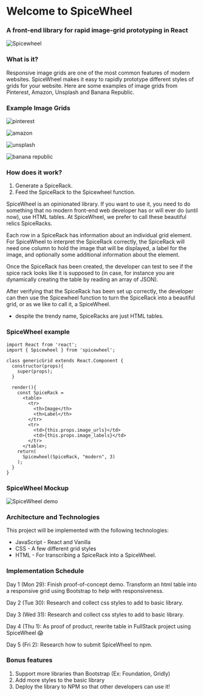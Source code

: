 # Welcome to SpiceWheel
### A front-end library for rapid image-grid prototyping in React
![Spicewheel](https://res.cloudinary.com/heab4q3lg/image/upload/h_600/v1496022931/spicewheel.jpg)

### What is it?

Responsive image grids are one of the most common features of modern websites. SpiceWheel makes it easy to rapidly prototype different styles of grids for your website. Here are some examples of image grids from Pinterest, Amazon, Unsplash and Banana Republic.

### Example Image Grids


![pinterest](https://res.cloudinary.com/heab4q3lg/image/upload/h_400/v1496024168/pinterest.png)


![amazon](https://res.cloudinary.com/heab4q3lg/image/upload/h_400/v1496024164/amazon.png)


![unsplash](https://res.cloudinary.com/heab4q3lg/image/upload/h_400/v1496024167/unsplash.png)


![banana republic](https://res.cloudinary.com/heab4q3lg/image/upload/h_400/v1496024167/br.png)

### How does it work?

1. Generate a SpiceRack.
2. Feed the SpiceRack to the Spicewheel function.

SpiceWheel is an opinionated library. If you want to use it, you need to do something that no modern front-end web developer has or will ever do (until now), use HTML tables. At SpiceWheel, we prefer to call these beautiful relics SpiceRacks.

Each row in a SpiceRack has information about an individual grid element. For SpiceWheel to interpret the SpiceRack correctly, the SpiceRack will need one column to hold the image that will be displayed, a label for the image, and optionally some additional information about the element.

Once the SpiceRack has been created, the developer can test to see if the spice rack looks like it is supposed to (in case, for instance you are dynamically creating the table by reading an array of JSON).

After verifying that the SpiceRack has been set up correctly, the developer can then use the Spicewheel function to turn the SpiceRack into a beautiful grid, or as we like to call it, a SpiceWheel.

* despite the trendy name, SpiceRacks are just HTML tables.

### SpiceWheel example

```
import React from 'react';
import { Spicewheel } from 'spicewheel';

class genericGrid extends React.Component {
  constructor(props){
    super(props);
  }

  render(){
    const SpiceRack =
      <table>
        <tr>
          <th>Image</th>
          <th>Label</th>
        </tr>
        <tr>
          <td>{this.props.image_urls}</td>
          <td>{this.props.image_labels}</td>
        </tr>
      </table>;
    return(
      Spicewheel(SpiceRack, "modern", 3)
    );
  }
}

```

### SpiceWheel Mockup
![SpiceWheel demo](https://res.cloudinary.com/heab4q3lg/image/upload/v1496033313/SpiceWheeldemo.png)

### Architecture and Technologies

This project will be implemented with the following technologies:
* JavaScript - React and Vanilla
* CSS - A few different grid styles
* HTML - For transcribing a SpiceRack into a SpiceWheel.

### Implementation Schedule

Day 1 (Mon 29): Finish proof-of-concept demo. Transform an html table into a responsive grid using Bootstrap to help with responsiveness.

Day 2 (Tue 30): Research and collect css styles to add to basic library.

Day 3 (Wed 31): Research and collect css styles to add to basic library.

Day 4 (Thu 1): As proof of product, rewrite table in FullStack project using SpiceWheel 😱

Day 5 (Fri 2): Research how to submit SpiceWheel to npm.

### Bonus features

1. Support more libraries than Bootstrap (Ex: Foundation, Gridly)
2. Add more styles to the basic library
3. Deploy the library to NPM so that other developers can use it!
